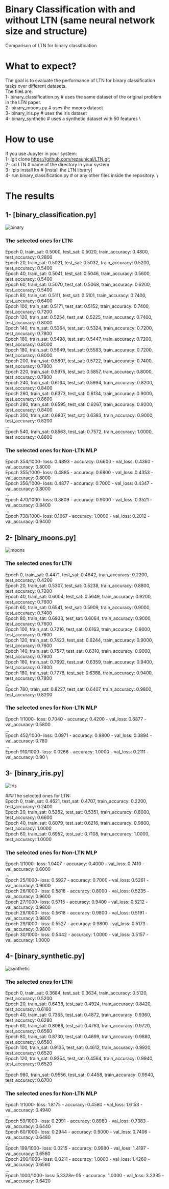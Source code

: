 # Binary Classification with and without LTN (same neural network size and structure)
Comparison of LTN for binary classification

# What to expect?
The goal is to evaluate the performance of LTN for binary classification tasks over different datasets. \
The files are: \
1- binary_classification.py # uses the same dataset of the original problem in the LTN paper. \
2- binary_moons.py # uses the moons dataset \
3- binary_iris.py # uses the iris dataset \
4- binary_synthetic # uses a synthetic dataset with 50 features \

# How to use  
If you use Jupyter in your system: \
1- !git clone https://github.com/rezaunical/LTN.git \
2- cd LTN # name of the directory in your system \
3- !pip install ltn # [install the LTN library] \
4- run binary_classification.py # or any other files inside the repository. \


# The results

## 1- [binary_classification.py] 
![binary](https://github.com/rezaunical/LTN/assets/137186931/562756c5-053b-47c4-813f-66d09c935806)

### The selected ones for LTN: 
Epoch 0, train_sat: 0.5000, test_sat: 0.5020, train_accuracy: 0.4800, test_accuracy: 0.2800 \
Epoch 20, train_sat: 0.5021, test_sat: 0.5032, train_accuracy: 0.5200, test_accuracy: 0.5400 \
Epoch 40, train_sat: 0.5041, test_sat: 0.5046, train_accuracy: 0.5600, test_accuracy: 0.5400 \
Epoch 60, train_sat: 0.5070, test_sat: 0.5068, train_accuracy: 0.6200, test_accuracy: 0.5400 \
Epoch 80, train_sat: 0.5111, test_sat: 0.5101, train_accuracy: 0.7400, test_accuracy: 0.6400 \
Epoch 100, train_sat: 0.5171, test_sat: 0.5152, train_accuracy: 0.7400, test_accuracy: 0.7200 \
Epoch 120, train_sat: 0.5254, test_sat: 0.5225, train_accuracy: 0.7400, test_accuracy: 0.8000 \
Epoch 140, train_sat: 0.5364, test_sat: 0.5324, train_accuracy: 0.7200, test_accuracy: 0.7800 \
Epoch 160, train_sat: 0.5498, test_sat: 0.5447, train_accuracy: 0.7200, test_accuracy: 0.8000 \
Epoch 180, train_sat: 0.5649, test_sat: 0.5583, train_accuracy: 0.7200, test_accuracy: 0.8000 \
Epoch 200, train_sat: 0.5807, test_sat: 0.5722, train_accuracy: 0.7400, test_accuracy: 0.7800 \
Epoch 220, train_sat: 0.5975, test_sat: 0.5857, train_accuracy: 0.8000, test_accuracy: 0.7800 \
Epoch 240, train_sat: 0.6164, test_sat: 0.5994, train_accuracy: 0.8200, test_accuracy: 0.8400 \
Epoch 260, train_sat: 0.6373, test_sat: 0.6134, train_accuracy: 0.9000, test_accuracy: 0.8600 \
Epoch 280, train_sat: 0.6595, test_sat: 0.6267, train_accuracy: 0.9200, test_accuracy: 0.8400 \
Epoch 300, train_sat: 0.6807, test_sat: 0.6383, train_accuracy: 0.9000, test_accuracy: 0.8200 \
... \
Epoch 540, train_sat: 0.8563, test_sat: 0.7572, train_accuracy: 1.0000, test_accuracy: 0.8800 

### The selected ones for Non-LTN MLP 
Epoch 354/1000-  loss: 0.4893 - accuracy: 0.6600 - val_loss: 0.4360 - val_accuracy: 0.8000 \
Epoch 355/1000-  loss: 0.4885 - accuracy: 0.6800 - val_loss: 0.4353 - val_accuracy: 0.8000 \
Epoch 356/1000-  loss: 0.4877 - accuracy: 0.7000 - val_loss: 0.4347 - val_accuracy: 0.8000 \
... \
Epoch 470/1000-  loss: 0.3809 - accuracy: 0.9000 - val_loss: 0.3521 - val_accuracy: 0.8400 \
... \
Epoch 738/1000- loss: 0.1667 - accuracy: 1.0000 - val_loss: 0.2012 - val_accuracy: 0.9400 

## 2- [binary_moons.py] 
![moons](https://github.com/rezaunical/LTN/assets/137186931/0b960006-d944-4789-8321-970a7627bbff)

### The selected ones for LTN 
Epoch 0, train_sat: 0.4471, test_sat: 0.4642, train_accuracy: 0.2200, test_accuracy: 0.4200 \
Epoch 20, train_sat: 0.5307, test_sat: 0.5238, train_accuracy: 0.8800, test_accuracy: 0.7200 \
Epoch 40, train_sat: 0.6004, test_sat: 0.5649, train_accuracy: 0.9200, test_accuracy: 0.7600 \
Epoch 60, train_sat: 0.6541, test_sat: 0.5909, train_accuracy: 0.9000, test_accuracy: 0.7400 \
Epoch 80, train_sat: 0.6933, test_sat: 0.6064, train_accuracy: 0.9000, test_accuracy: 0.7600 \
Epoch 100, train_sat: 0.7216, test_sat: 0.6163, train_accuracy: 0.9000, test_accuracy: 0.7600 \
Epoch 120, train_sat: 0.7423, test_sat: 0.6244, train_accuracy: 0.9000, test_accuracy: 0.7600 \
Epoch 140, train_sat: 0.7577, test_sat: 0.6310, train_accuracy: 0.9000, test_accuracy: 0.7800 \
Epoch 160, train_sat: 0.7692, test_sat: 0.6359, train_accuracy: 0.9400, test_accuracy: 0.7800 \
Epoch 180, train_sat: 0.7778, test_sat: 0.6388, train_accuracy: 0.9400, test_accuracy: 0.7800 \
... \
Epoch 780, train_sat: 0.8227, test_sat: 0.6407, train_accuracy: 0.9800, test_accuracy: 0.8200 

### The selected ones for Non-LTN MLP 

Epoch 1/1000-   loss: 0.7040 - accuracy: 0.4200 - val_loss: 0.6877 - val_accuracy: 0.5800 \
... \
Epoch 452/1000- loss: 0.0971 - accuracy: 0.9800 - val_loss: 0.3894 - val_accuracy: 0.780 \
... \
Epoch 910/1000- loss: 0.0266 - accuracy: 1.0000 - val_loss: 0.2111 - val_accuracy: 0.90 \


## 3- [binary_iris.py] 
![iris](https://github.com/rezaunical/LTN/assets/137186931/972b86b4-9831-4d87-9464-41db49777c9d)

###The selected ones for LTN:  
Epoch 0, train_sat: 0.4621, test_sat: 0.4707, train_accuracy: 0.2200, test_accuracy: 0.2400 \
Epoch 20, train_sat: 0.5262, test_sat: 0.5351, train_accuracy: 0.8000, test_accuracy: 0.6600 \
Epoch 40, train_sat: 0.6079, test_sat: 0.6216, train_accuracy: 0.9800, test_accuracy: 1.0000 \
Epoch 60, train_sat: 0.6952, test_sat: 0.7108, train_accuracy: 1.0000, test_accuracy: 1.0000 

### The selected ones for Non-LTN MLP 
Epoch 1/1000-  loss: 1.0407 - accuracy: 0.4000 - val_loss: 0.7410 - val_accuracy: 0.6000 \
... \
Epoch 25/1000- loss: 0.5927 - accuracy: 0.7000 - val_loss: 0.5261 - val_accuracy: 0.9000 \
Epoch 26/1000- loss: 0.5818 - accuracy: 0.8000 - val_loss: 0.5235 - val_accuracy: 0.9600 \
Epoch 27/1000- loss: 0.5715 - accuracy: 0.9400 - val_loss: 0.5212 - val_accuracy: 0.9800 \
Epoch 28/1000- loss: 0.5618 - accuracy: 0.9800 - val_loss: 0.5191 - val_accuracy: 0.9800 \
Epoch 29/1000- loss: 0.5527 - accuracy: 0.9800 - val_loss: 0.5173 - val_accuracy: 0.9800 \
Epoch 30/1000- loss: 0.5442 - accuracy: 1.0000 - val_loss: 0.5157 - val_accuracy: 1.0000 

## 4- [binary_synthetic.py] 
![synthetic](https://github.com/rezaunical/LTN/assets/137186931/964f79b1-e805-462f-9234-39ef1a5d7c5a)

### The selected ones for LTN: 
Epoch 0, train_sat: 0.3684, test_sat: 0.3634, train_accuracy: 0.5120, test_accuracy: 0.5200 \
Epoch 20, train_sat: 0.6438, test_sat: 0.4924, train_accuracy: 0.8420, test_accuracy: 0.6160 \
Epoch 40, train_sat: 0.7365, test_sat: 0.4872, train_accuracy: 0.9360, test_accuracy: 0.6280 \
Epoch 60, train_sat: 0.8086, test_sat: 0.4763, train_accuracy: 0.9720, test_accuracy: 0.6560 \
Epoch 80, train_sat: 0.8730, test_sat: 0.4699, train_accuracy: 0.9880, test_accuracy: 0.6580 \
Epoch 100, train_sat: 0.9135, test_sat: 0.4612, train_accuracy: 0.9920, test_accuracy: 0.6520 \
Epoch 120, train_sat: 0.9354, test_sat: 0.4564, train_accuracy: 0.9940, test_accuracy: 0.6520 \
... \
Epoch 980, train_sat: 0.9556, test_sat: 0.4458, train_accuracy: 0.9940, test_accuracy: 0.6700 

### The selected ones for Non-LTN MLP 
Epoch 1/1000- loss: 1.8175 - accuracy: 0.4580 - val_loss: 1.6153 - val_accuracy: 0.4940 \
... \
Epoch 59/1000- loss: 0.2991 - accuracy: 0.8980 - val_loss: 0.7383 - val_accuracy: 0.6440 \
Epoch 60/1000- loss: 0.2944 - accuracy: 0.9000 - val_loss: 0.7406 - val_accuracy: 0.6480 \
... \
Epoch 199/1000- loss: 0.0215 - accuracy: 0.9980 - val_loss: 1.4197 - val_accuracy: 0.6560 \
Epoch 200/1000- loss: 0.0211 - accuracy: 1.0000 - val_loss: 1.4260 - val_accuracy: 0.6560 \
... \
Epoch 1000/1000- loss: 5.3328e-05 - accuracy: 1.0000 - val_loss: 3.2335 - val_accuracy: 0.6420 


